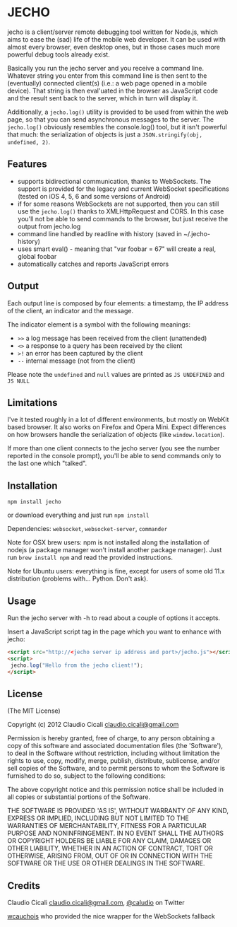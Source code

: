 
JECHO
======

jecho is a client/server remote debugging tool written for Node.js, which aims to ease the (sad) life of the
mobile web developer. It can be used with almost every browser, even desktop ones, but in those
cases much more powerful debug tools already exist.

Basically you run the jecho server and you receive a command line. Whatever string you enter
from this command line is then sent to the (eventually) connected client(s) (i.e.: a web page opened
in a mobile device). That string is then eval'uated in the browser as JavaScript code and the result sent back
to the server, which in turn will display it.

Additionally, a `jecho.log()` utility is provided to be used from within the web page, so that you can send
asynchronous messages to the server. The `jecho.log()` obviously resembles the console.log() tool, but it isn't powerful that much: the serialization of objects is just a `JSON.stringify(obj, undefined, 2)`.

Features
--------

- supports bidirectional communication, thanks to WebSockets. The support is provided for the legacy and current WebSocket specifications (tested on iOS 4, 5, 6 and some versions of Android)
- if for some reasons WebSockets are not supported, then you can still use the `jecho.log()` thanks to XMLHttpRequest and CORS. In this case you'll not be able to send commands to the browser, but just receive the output from jecho.log
- command line handled by readline with history (saved in ~/.jecho-history)
- uses smart eval() - meaning that "var foobar = 67" will create a real, global foobar
- automatically catches and reports JavaScript errors

Output
------

Each output line is composed by four elements: a timestamp, the IP address of the client, an indicator and the message.

The indicator element is a symbol with the following meanings:
- `>>` a log message has been received from the client (unattended)
- `<>` a response to a query has been received by the client
- `>!` an error has been captured by the client
- `--` internal message (not from the client)

Please note the `undefined` and `null` values are printed as `JS UNDEFINED` and `JS NULL`

Limitations
-----------

I've it tested roughly in a lot of different environments, but mostly on WebKit based browser. It also works on Firefox and Opera Mini. Expect differences on how browsers handle the serialization of objects (like `window.location`).

If more than one client connects to the jecho server (you see the number reported in the console prompt), you'll be able to send commands only to the last one which "talked".

Installation
------------

`npm install jecho`

or download everything and just run `npm install`

Dependencies: `websocket`, `websocket-server`, `commander`

Note for OSX brew users: npm is not installed along the installation of nodejs (a package manager won't install another package manager).
Just run `brew install npm` and read the provided instructions.

Note for Ubuntu users: everything is fine, except for users of some old 11.x distribution (problems with... Python. Don't ask).

Usage
-----

Run the jecho server with -h to read about a couple of options it accepts.

Insert a JavaScript script tag in the page which you want to enhance with jecho:

```html
<script src="http://<jecho server ip address and port>/jecho.js"></script>
<script>
 jecho.log("Hello from the jecho client!");
</script>
```

License
-------
(The MIT License)

Copyright (c) 2012 Claudio Cicali <claudio.cicali@gmail.com>

Permission is hereby granted, free of charge, to any person obtaining a copy of this software and associated documentation files (the 'Software'), to deal in the Software without restriction, including without limitation the rights to use, copy, modify, merge, publish, distribute, sublicense, and/or sell copies of the Software, and to permit persons to whom the Software is furnished to do so, subject to the following conditions:

The above copyright notice and this permission notice shall be included in all copies or substantial portions of the Software.

THE SOFTWARE IS PROVIDED 'AS IS', WITHOUT WARRANTY OF ANY KIND, EXPRESS OR IMPLIED, INCLUDING BUT NOT LIMITED TO THE WARRANTIES OF MERCHANTABILITY, FITNESS FOR A PARTICULAR PURPOSE AND NONINFRINGEMENT. IN NO EVENT SHALL THE AUTHORS OR COPYRIGHT HOLDERS BE LIABLE FOR ANY CLAIM, DAMAGES OR OTHER LIABILITY, WHETHER IN AN ACTION OF CONTRACT, TORT OR OTHERWISE, ARISING FROM, OUT OF OR IN CONNECTION WITH THE SOFTWARE OR THE USE OR OTHER DEALINGS IN THE SOFTWARE.

Credits
-------

Claudio Cicali <claudio.cicali@gmail.com>, [@caludio](http://twitter.com/caludio) on Twitter

[wcauchois](https://github.com/wcauchois/websocket-fallback) who provided the nice wrapper for the WebSockets fallback
